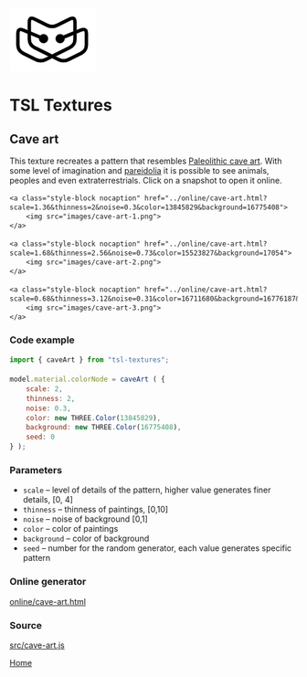<img class="logo" src="../assets/logo/logo.png">


# TSL Textures


## Cave art

This texture recreates a pattern that resembles
[Paleolithic cave art](https://en.wikipedia.org/wiki/Cave_painting).
With some level of imagination and [pareidolia](https://en.wikipedia.org/wiki/Pareidolia)
it is possible to see animals, peoples and even extraterrestrials. 
Click on a snapshot to open it online.

<p class="gallery">

	<a class="style-block nocaption" href="../online/cave-art.html?scale=1.36&thinness=2&noise=0.3&color=13845829&background=16775408">
		<img src="images/cave-art-1.png">
	</a>

	<a class="style-block nocaption" href="../online/cave-art.html?scale=1.68&thinness=2.56&noise=0.73&color=15523827&background=17054">
		<img src="images/cave-art-2.png">
	</a>

	<a class="style-block nocaption" href="../online/cave-art.html?scale=0.68&thinness=3.12&noise=0.31&color=16711680&background=16776187&seed=536">
		<img src="images/cave-art-3.png">
	</a>

</p>


### Code example

```js
import { caveArt } from "tsl-textures";

model.material.colorNode = caveArt ( {
	scale: 2,
	thinness: 2,
	noise: 0.3,
	color: new THREE.Color(13845829),
	background: new THREE.Color(16775408),
	seed: 0
} );
```


### Parameters

* `scale` &ndash; level of details of the pattern, higher value generates finer details, [0, 4]
* `thinness` &ndash; thinness of paintings, [0,10]
* `noise` &ndash; noise of background [0,1]
* `color` &ndash; color of paintings
* `background` &ndash; color of background
* `seed` &ndash; number for the random generator, each value generates specific pattern


### Online generator

[online/cave-art.html](../online/cave-art.html)


### Source

[src/cave-art.js](https://github.com/boytchev/tsl-textures/blob/main/src/cave-art.js)


		
<div class="footnote">
	<a href="../">Home</a>
</div>